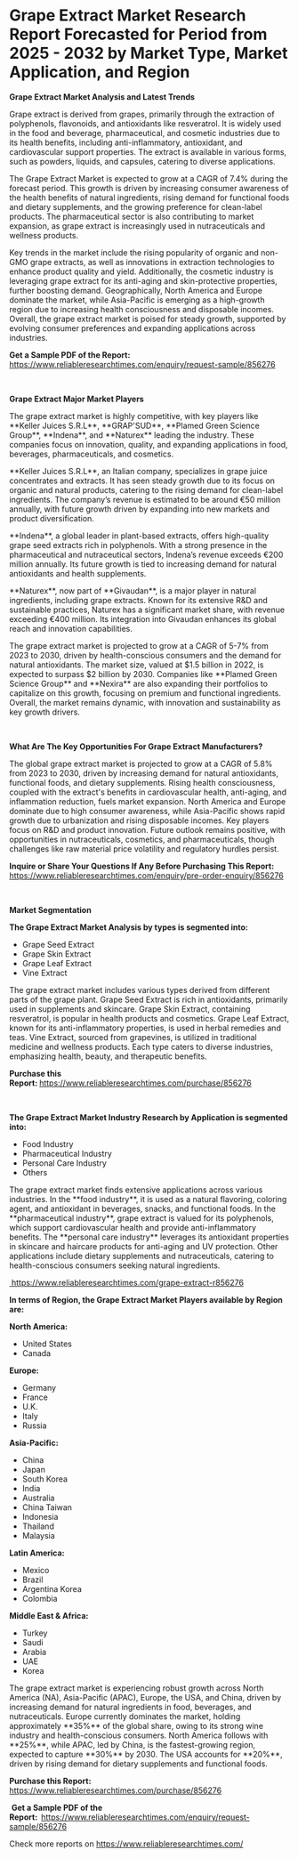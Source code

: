 <p><h1>Grape Extract Market Research Report Forecasted for Period from 2025 -  2032 by Market Type, Market Application, and Region</h1></p><p><strong>Grape Extract Market Analysis and Latest Trends</strong></p>
<p><p>Grape extract is derived from grapes, primarily through the extraction of polyphenols, flavonoids, and antioxidants like resveratrol. It is widely used in the food and beverage, pharmaceutical, and cosmetic industries due to its health benefits, including anti-inflammatory, antioxidant, and cardiovascular support properties. The extract is available in various forms, such as powders, liquids, and capsules, catering to diverse applications.</p><p>The Grape Extract Market is expected to grow at a CAGR of 7.4% during the forecast period. This growth is driven by increasing consumer awareness of the health benefits of natural ingredients, rising demand for functional foods and dietary supplements, and the growing preference for clean-label products. The pharmaceutical sector is also contributing to market expansion, as grape extract is increasingly used in nutraceuticals and wellness products.</p><p>Key trends in the market include the rising popularity of organic and non-GMO grape extracts, as well as innovations in extraction technologies to enhance product quality and yield. Additionally, the cosmetic industry is leveraging grape extract for its anti-aging and skin-protective properties, further boosting demand. Geographically, North America and Europe dominate the market, while Asia-Pacific is emerging as a high-growth region due to increasing health consciousness and disposable incomes. Overall, the grape extract market is poised for steady growth, supported by evolving consumer preferences and expanding applications across industries.</p></p>
<p><strong>Get a Sample PDF of the Report:&nbsp;</strong> <a href="https://www.reliableresearchtimes.com/enquiry/request-sample/856276?utm_campaign=2182&utm_medium=2&utm_source=Github&utm_content=ia&utm_term=25012025&utm_id=grape-extract">https://www.reliableresearchtimes.com/enquiry/request-sample/856276</a></p>
<p>&nbsp;</p>
<p><strong>Grape Extract Major Market Players</strong></p>
<p><p>The grape extract market is highly competitive, with key players like **Keller Juices S.R.L**, **GRAP'SUD**, **Plamed Green Science Group**, **Indena**, and **Naturex** leading the industry. These companies focus on innovation, quality, and expanding applications in food, beverages, pharmaceuticals, and cosmetics.</p><p>**Keller Juices S.R.L**, an Italian company, specializes in grape juice concentrates and extracts. It has seen steady growth due to its focus on organic and natural products, catering to the rising demand for clean-label ingredients. The company’s revenue is estimated to be around €50 million annually, with future growth driven by expanding into new markets and product diversification.</p><p>**Indena**, a global leader in plant-based extracts, offers high-quality grape seed extracts rich in polyphenols. With a strong presence in the pharmaceutical and nutraceutical sectors, Indena’s revenue exceeds €200 million annually. Its future growth is tied to increasing demand for natural antioxidants and health supplements.</p><p>**Naturex**, now part of **Givaudan**, is a major player in natural ingredients, including grape extracts. Known for its extensive R&D and sustainable practices, Naturex has a significant market share, with revenue exceeding €400 million. Its integration into Givaudan enhances its global reach and innovation capabilities.</p><p>The grape extract market is projected to grow at a CAGR of 5-7% from 2023 to 2030, driven by health-conscious consumers and the demand for natural antioxidants. The market size, valued at $1.5 billion in 2022, is expected to surpass $2 billion by 2030. Companies like **Plamed Green Science Group** and **Nexira** are also expanding their portfolios to capitalize on this growth, focusing on premium and functional ingredients. Overall, the market remains dynamic, with innovation and sustainability as key growth drivers.</p></p>
<p>&nbsp;</p>
<p><strong>What Are The Key Opportunities For Grape Extract Manufacturers?</strong></p>
<p><p>The global grape extract market is projected to grow at a CAGR of 5.8% from 2023 to 2030, driven by increasing demand for natural antioxidants, functional foods, and dietary supplements. Rising health consciousness, coupled with the extract's benefits in cardiovascular health, anti-aging, and inflammation reduction, fuels market expansion. North America and Europe dominate due to high consumer awareness, while Asia-Pacific shows rapid growth due to urbanization and rising disposable incomes. Key players focus on R&D and product innovation. Future outlook remains positive, with opportunities in nutraceuticals, cosmetics, and pharmaceuticals, though challenges like raw material price volatility and regulatory hurdles persist.</p></p>
<p><strong>Inquire or Share Your Questions If Any Before Purchasing This Report:</strong> <a href="https://www.reliableresearchtimes.com/enquiry/pre-order-enquiry/856276?utm_campaign=2182&utm_medium=2&utm_source=Github&utm_content=ia&utm_term=25012025&utm_id=grape-extract">https://www.reliableresearchtimes.com/enquiry/pre-order-enquiry/856276</a></p>
<p>&nbsp;</p>
<p><strong>Market Segmentation</strong></p>
<p><strong>The Grape Extract Market Analysis by types is segmented into:</strong></p>
<p><ul><li>Grape Seed Extract</li><li>Grape Skin Extract</li><li>Grape Leaf Extract</li><li>Vine Extract</li></ul></p>
<p><p>The grape extract market includes various types derived from different parts of the grape plant. Grape Seed Extract is rich in antioxidants, primarily used in supplements and skincare. Grape Skin Extract, containing resveratrol, is popular in health products and cosmetics. Grape Leaf Extract, known for its anti-inflammatory properties, is used in herbal remedies and teas. Vine Extract, sourced from grapevines, is utilized in traditional medicine and wellness products. Each type caters to diverse industries, emphasizing health, beauty, and therapeutic benefits.</p></p>
<p><strong>Purchase this Report:&nbsp;</strong><a href="https://www.reliableresearchtimes.com/purchase/856276?utm_campaign=2182&utm_medium=2&utm_source=Github&utm_content=ia&utm_term=25012025&utm_id=grape-extract">https://www.reliableresearchtimes.com/purchase/856276</a></p>
<p>&nbsp;</p>
<p><strong>The Grape Extract Market Industry Research by Application is segmented into:</strong></p>
<p><ul><li>Food Industry</li><li>Pharmaceutical Industry</li><li>Personal Care Industry</li><li>Others</li></ul></p>
<p><p>The grape extract market finds extensive applications across various industries. In the **food industry**, it is used as a natural flavoring, coloring agent, and antioxidant in beverages, snacks, and functional foods. In the **pharmaceutical industry**, grape extract is valued for its polyphenols, which support cardiovascular health and provide anti-inflammatory benefits. The **personal care industry** leverages its antioxidant properties in skincare and haircare products for anti-aging and UV protection. Other applications include dietary supplements and nutraceuticals, catering to health-conscious consumers seeking natural ingredients.</p></p>
<p><a href="https://www.reliableresearchtimes.com/grape-extract-r856276?utm_campaign=2182&utm_medium=2&utm_source=Github&utm_content=ia&utm_term=25012025&utm_id=grape-extract">&nbsp;https://www.reliableresearchtimes.com/grape-extract-r856276</a></p>
<p><strong>In terms of Region, the Grape Extract Market Players available by Region are:</strong></p>
<p>
    <p> <strong> North America: </strong>
        <ul>
            <li>United States</li>
            <li>Canada</li>
        </ul>
        </p> 
    <p> <strong> Europe: </strong>
        <ul>
            <li>Germany</li>
            <li>France</li>
            <li>U.K.</li>
            <li>Italy</li>
            <li>Russia</li>
        </ul>
        </p> 
    <p> <strong> Asia-Pacific: </strong>
        <ul>
            <li>China</li>
            <li>Japan</li>
            <li>South Korea</li>
            <li>India</li>
            <li>Australia</li>
            <li>China Taiwan</li>
            <li>Indonesia</li>
            <li>Thailand</li>
            <li>Malaysia</li>
        </ul>
        </p> 
    <p> <strong> Latin America: </strong>
        <ul>
            <li>Mexico</li>
            <li>Brazil</li>
            <li>Argentina Korea</li>
            <li>Colombia</li>
        </ul>
        </p> 
    <p> <strong> Middle East & Africa: </strong>
        <ul>
            <li>Turkey</li>
            <li>Saudi</li>
            <li>Arabia</li>
            <li>UAE</li>
            <li>Korea</li>
        </ul>
    </p>
    </p>
<p><p>The grape extract market is experiencing robust growth across North America (NA), Asia-Pacific (APAC), Europe, the USA, and China, driven by increasing demand for natural ingredients in food, beverages, and nutraceuticals. Europe currently dominates the market, holding approximately **35%** of the global share, owing to its strong wine industry and health-conscious consumers. North America follows with **25%**, while APAC, led by China, is the fastest-growing region, expected to capture **30%** by 2030. The USA accounts for **20%**, driven by rising demand for dietary supplements and functional foods.</p></p>
<p><strong>Purchase this Report: </strong><a href="https://www.reliableresearchtimes.com/purchase/856276?utm_campaign=2182&utm_medium=2&utm_source=Github&utm_content=ia&utm_term=25012025&utm_id=grape-extract">https://www.reliableresearchtimes.com/purchase/856276</a></p>
<p>&nbsp;<strong>Get a Sample PDF of the Report:&nbsp;&nbsp;</strong><a href="https://www.reliableresearchtimes.com/enquiry/request-sample/856276?utm_campaign=2182&utm_medium=2&utm_source=Github&utm_content=ia&utm_term=25012025&utm_id=grape-extract">https://www.reliableresearchtimes.com/enquiry/request-sample/856276</a></p>
<p><strong></strong></p>
<p>Check more reports on <a href="https://www.reliableresearchtimes.com/?utm_campaign=2182&utm_medium=2&utm_source=Github&utm_content=ia&utm_term=25012025&utm_id=grape-extract">https://www.reliableresearchtimes.com/</a></p>